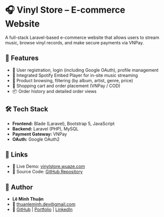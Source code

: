 # 🎧 Vinyl Store – E-commerce Website

A full-stack Laravel-based e-commerce website that allows users to stream music, browse vinyl records, and make secure payments via VNPay.

## 🚀 Features

- 🔐 User registration, login (including Google OAuth), profile management
- 🎵 Integrated Spotify Embed Player for in-site music streaming
- 🛒 Product browsing, filtering (by album, artist, genre, price)
- 🧾 Shopping cart and order placement (VNPay / COD)
- 📦 Order history and detailed order views

## 🛠 Tech Stack

- **Frontend:** Blade (Laravel), Bootstrap 5, JavaScript
- **Backend:** Laravel (PHP), MySQL
- **Payment Gateway:** VNPay
- **OAuth:** Google OAuth2



## 🔗 Links

- 🔴 Live Demo: [vinylstore.wuaze.com](https://vinylstore.wuaze.com)
- 📂 Source Code: [GitHub Repository](https://github.com/ThunSuy/VinylStore)

## 👤 Author

- **Lê Minh Thuận**  
- 📧 thuanleminh.dev@gmail.com  
- 🔗 [GitHub](https://github.com/ThunSuy) | [Portfolio](https://thunsuy.github.io) | [LinkedIn](https://www.linkedin.com/in/thuan-le-785295276/)
